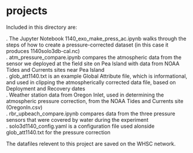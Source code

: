# projects

Included in this directory are:  
 
. The Jupyter Notebook 1140_exo_make_press_ac.ipynb walks through the steps of how to create a pressure-corrected dataset (in this case it produces 1140solo3db-cal.nc)  
. atm_pressure_compare.ipynb compares the atmospheric data from the sensor we deployed at the field site on Pea Island with data from NOAA Tides and Currents sites near Pea Island  
. glob_att1140.txt is an example Global Attribute file, which is informational, and used in clipping the atmospherically corrected data file, based on Deployment and Recovery dates  
. Weather station data from Oregon Inlet, used in determining the atmospheric pressure correction, from the NOAA Tides and Currents site (OregonIn.csv)  
. rbr_upbeach_compare.ipynb compares data from the three pressure sensors that were covered by water during the experiment  
. solo3d1140_config.yaml is a configuration file used alonside glob_att1140.txt for the pressure correction  

The datafiles relevent to this project are saved on the WHSC network.
